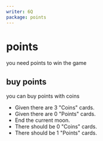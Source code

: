 ```yaml
---
writer: 6Q
package: points
---
```

# points
you need points to win the game

## buy points

you can buy points with coins

 * Given there are 3 "Coins" cards.
 * Given there are 0 "Points" cards.
 * End the current moon.
 * There should be 0 "Coins" cards.
 * There should be 1 "Points" cards.
